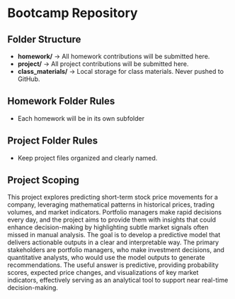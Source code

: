 # Bootcamp Repository
## Folder Structure
- **homework/** → All homework contributions will be submitted here.
- **project/** → All project contributions will be submitted here.
- **class_materials/** → Local storage for class materials. Never pushed to
GitHub.
## Homework Folder Rules
- Each homework will be in its own subfolder 
## Project Folder Rules
- Keep project files organized and clearly named.
## Project Scoping
This project explores predicting short-term stock price movements for a company, leveraging mathematical patterns in historical prices, trading volumes, and market indicators. Portfolio managers make rapid decisions every day, and the project aims to provide them with insights that could enhance decision-making by highlighting subtle market signals often missed in manual analysis. The goal is to develop a predictive model that delivers actionable outputs in a clear and interpretable way.
The primary stakeholders are portfolio managers, who make investment decisions, and quantitative analysts, who would use the model outputs to generate recommendations. The useful answer is predictive, providing probability scores, expected price changes, and visualizations of key market indicators, effectively serving as an analytical tool to support near real-time decision-making.